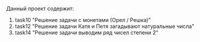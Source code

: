 Данный проект содержит:
1) task10 "Решение задачи с монетами (Орел / Решка)"
2) task12 "Решение задачи Катя и Петя загадывают натуральные числа"
3) task14 "Решение задачи выводим ряд чисел степени 2"
